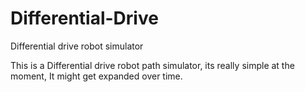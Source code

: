 Differential-Drive
==================

Differential drive robot simulator

This is a Differential drive robot path simulator, its really simple at the moment, It might get expanded over time.
